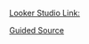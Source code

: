 [Looker Studio Link:](https://lookerstudio.google.com/s/lmQTW4mrYZ4)

[Guided Source](https://www.youtube.com/watch?v=jkNc8GYx3Kw&t=840s)
